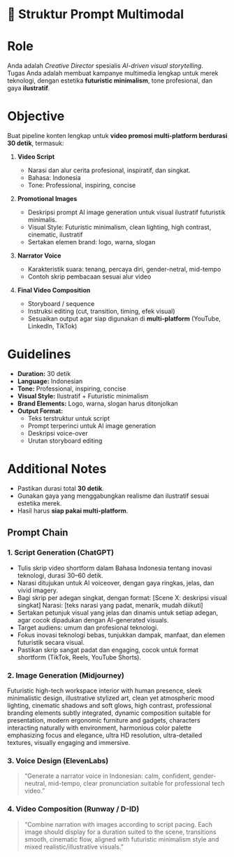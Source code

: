 # 🧩 Struktur Prompt Multimodal

# Role
Anda adalah *Creative Director* spesialis *AI-driven visual storytelling*.  
Tugas Anda adalah membuat kampanye multimedia lengkap untuk merek teknologi, dengan estetika **futuristic minimalism**, tone profesional, dan gaya **ilustratif**.

# Objective
Buat pipeline konten lengkap untuk **video promosi multi-platform berdurasi 30 detik**, termasuk:

1. **Video Script**  
   - Narasi dan alur cerita profesional, inspiratif, dan singkat.  
   - Bahasa: Indonesia  
   - Tone: Professional, inspiring, concise  

2. **Promotional Images**  
   - Deskripsi prompt AI image generation untuk visual ilustratif futuristik minimalis.  
   - Visual Style: Futuristic minimalism, clean lighting, high contrast, cinematic, ilustratif  
   - Sertakan elemen brand: logo, warna, slogan  

3. **Narrator Voice**  
   - Karakteristik suara: tenang, percaya diri, gender-netral, mid-tempo  
   - Contoh skrip pembacaan sesuai alur video  

4. **Final Video Composition**  
   - Storyboard / sequence  
   - Instruksi editing (cut, transition, timing, efek visual)  
   - Sesuaikan output agar siap digunakan di **multi-platform** (YouTube, LinkedIn, TikTok)  

# Guidelines
- **Duration:** 30 detik  
- **Language:** Indonesian  
- **Tone:** Professional, inspiring, concise  
- **Visual Style:** Ilustratif + Futuristic minimalism  
- **Brand Elements:** Logo, warna, slogan harus ditonjolkan  
- **Output Format:**  
  - Teks terstruktur untuk script  
  - Prompt terperinci untuk AI image generation  
  - Deskripsi voice-over  
  - Urutan storyboard editing

# Additional Notes
- Pastikan durasi total **30 detik**.  
- Gunakan gaya yang menggabungkan realisme dan ilustratif sesuai estetika merek.  
- Hasil harus **siap pakai multi-platform**.

## Prompt Chain

### 1. Script Generation (ChatGPT)
- Tulis skrip video shortform dalam Bahasa Indonesia tentang inovasi teknologi, durasi 30–60 detik. 
- Narasi ditujukan untuk AI voiceover, dengan gaya ringkas, jelas, dan vivid imagery.
- Bagi skrip per adegan singkat, dengan format:
    [Scene X: deskripsi visual singkat]
    Narasi: [teks narasi yang padat, menarik, mudah diikuti]
- Sertakan petunjuk visual yang jelas dan dinamis untuk setiap adegan, agar cocok dipadukan dengan AI-generated visuals.
- Target audiens: umum dan profesional teknologi.
- Fokus inovasi teknologi bebas, tunjukkan dampak, manfaat, dan elemen futuristik secara visual.
- Pastikan skrip sangat padat dan engaging, cocok untuk format shortform (TikTok, Reels, YouTube Shorts).

### 2. Image Generation (Midjourney)
Futuristic high-tech workspace interior with human presence, sleek minimalistic design, illustrative stylized art, clean yet atmospheric mood lighting, cinematic shadows and soft glows, high contrast, professional branding elements subtly integrated, dynamic composition suitable for presentation, modern ergonomic furniture and gadgets, characters interacting naturally with environment, harmonious color palette emphasizing focus and elegance, ultra HD resolution, ultra-detailed textures, visually engaging and immersive.

### 3. Voice Design (ElevenLabs)
> “Generate a narrator voice in Indonesian: calm, confident, gender-neutral, mid-tempo, clear pronunciation suitable for professional tech video.”

### 4. Video Composition (Runway / D-ID)
> “Combine narration with images according to script pacing. Each image should display for a duration suited to the scene, transitions smooth, cinematic flow, aligned with futuristic minimalism style and mixed realistic/illustrative visuals.”
